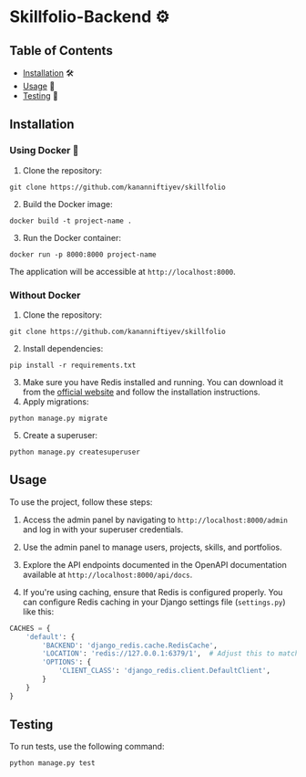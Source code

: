 # Skillfolio-Backend ⚙️

## Table of Contents

- [Installation](#installation) 🛠️
- [Usage](#usage) 🚀
- [Testing](#testing) 🧪

## Installation

### Using Docker 🐳 

1. Clone the repository:
```commandline
git clone https://github.com/kananniftiyev/skillfolio
```
2. Build the Docker image:
```commandline
docker build -t project-name .
```
3. Run the Docker container:
```commandline
docker run -p 8000:8000 project-name
```

The application will be accessible at `http://localhost:8000`.

### Without Docker

1. Clone the repository:
```commandline
git clone https://github.com/kananniftiyev/skillfolio
```
2. Install dependencies:
```commandline
pip install -r requirements.txt
```
3. Make sure you have Redis installed and running. You can download it from the [official website](https://redis.io/download) and follow the installation instructions.
4. Apply migrations:
```commandline
python manage.py migrate
```
5. Create a superuser:
```commandline
python manage.py createsuperuser
```

## Usage

To use the project, follow these steps:

1. Access the admin panel by navigating to `http://localhost:8000/admin` and log in with your superuser credentials.

2. Use the admin panel to manage users, projects, skills, and portfolios.

3. Explore the API endpoints documented in the OpenAPI documentation available at `http://localhost:8000/api/docs`.

4. If you're using caching, ensure that Redis is configured properly. You can configure Redis caching in your Django settings file (`settings.py`) like this:

```python
CACHES = {
    'default': {
        'BACKEND': 'django_redis.cache.RedisCache',
        'LOCATION': 'redis://127.0.0.1:6379/1',  # Adjust this to match your Redis configuration
        'OPTIONS': {
            'CLIENT_CLASS': 'django_redis.client.DefaultClient',
        }
    }
}
```

## Testing
To run tests, use the following command:
```commandline
python manage.py test
```
